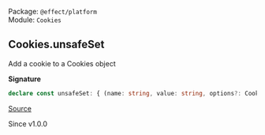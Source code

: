 Package: `@effect/platform`<br />
Module: `Cookies`<br />

## Cookies.unsafeSet

Add a cookie to a Cookies object

**Signature**

```ts
declare const unsafeSet: { (name: string, value: string, options?: Cookie["options"]): (self: Cookies) => Cookies; (self: Cookies, name: string, value: string, options?: Cookie["options"]): Cookies; }
```

[Source](https://github.com/Effect-TS/effect/tree/main/packages/platform/src/Cookies.ts#L509)

Since v1.0.0